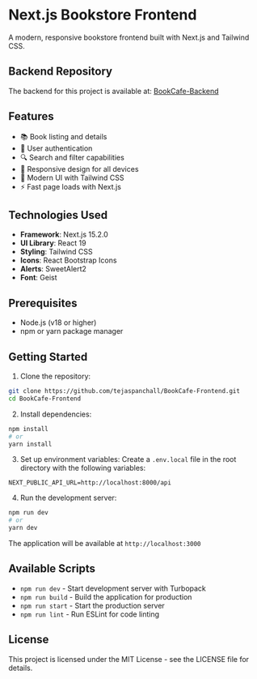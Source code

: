 # Next.js Bookstore Frontend

A modern, responsive bookstore frontend built with Next.js and Tailwind CSS.

## Backend Repository

The backend for this project is available at: [BookCafe-Backend](https://github.com/tejaspanchall/BookCafe-Backend)

## Features

- 📚 Book listing and details
- 👤 User authentication
- 🔍 Search and filter capabilities
- 📱 Responsive design for all devices
- 🎨 Modern UI with Tailwind CSS
- ⚡ Fast page loads with Next.js

## Technologies Used

- **Framework**: Next.js 15.2.0
- **UI Library**: React 19
- **Styling**: Tailwind CSS
- **Icons**: React Bootstrap Icons
- **Alerts**: SweetAlert2
- **Font**: Geist

## Prerequisites

- Node.js (v18 or higher)
- npm or yarn package manager

## Getting Started

1. Clone the repository:
```bash
git clone https://github.com/tejaspanchall/BookCafe-Frontend.git
cd BookCafe-Frontend
```

2. Install dependencies:
```bash
npm install
# or
yarn install
```

3. Set up environment variables:
Create a `.env.local` file in the root directory with the following variables:
```env
NEXT_PUBLIC_API_URL=http://localhost:8000/api
```

4. Run the development server:
```bash
npm run dev
# or
yarn dev
```

The application will be available at `http://localhost:3000`

## Available Scripts

- `npm run dev` - Start development server with Turbopack
- `npm run build` - Build the application for production
- `npm run start` - Start the production server
- `npm run lint` - Run ESLint for code linting


## License

This project is licensed under the MIT License - see the LICENSE file for details. 